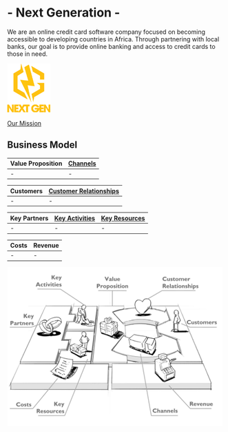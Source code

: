 # - Next Generation -
We are an online credit card software company focused on becoming accessible to developing countries in Africa. Through partnering with local banks, our goal is to provide online banking and access to credit cards to those in need.

<img src="/images/Logo.png" width="100">

[Our Mission](/T1.md)


## Business Model
| Value Proposition | [Channels](/T2.md) |
| --- | --- |
| - | - |

| Customers | [Customer Relationships](/T2.md) |
| --- | --- |
| - | - |

| Key Partners | [Key Activities](/T3.md) | [Key Resources](/T3.md) |
| --- | --- | --- |
| - | - | - |

| Costs | Revenue |
| --- | --- |
| - | - |


<img src="/images/Business%20Model.png" width="500">
